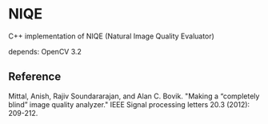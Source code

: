 # NIQE

C++ implementation of NIQE (Natural Image Quality Evaluator)  


depends: OpenCV 3.2

## Reference

Mittal, Anish, Rajiv Soundararajan, and Alan C. Bovik. "Making a “completely blind” image quality analyzer." IEEE Signal processing letters 20.3 (2012): 209-212.
